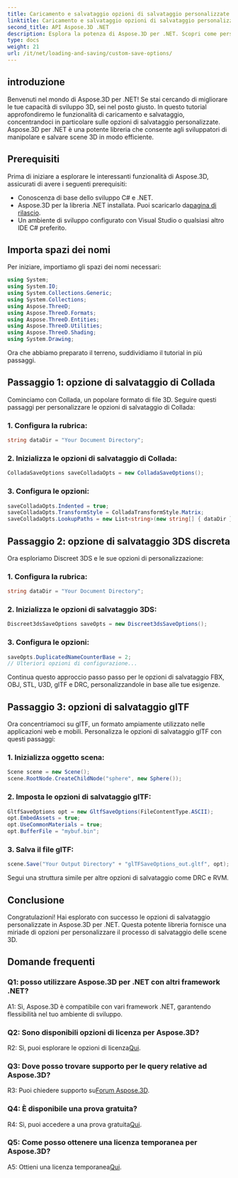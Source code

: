 ```yaml
---
title: Caricamento e salvataggio opzioni di salvataggio personalizzate
linktitle: Caricamento e salvataggio opzioni di salvataggio personalizzate
second_title: API Aspose.3D .NET
description: Esplora la potenza di Aspose.3D per .NET. Scopri come personalizzare il salvataggio delle scene 3D con guide dettagliate sui formati Collada, 3DS, FBX, OBJ, STL, U3D, glTF, DRC e RVM.
type: docs
weight: 21
url: /it/net/loading-and-saving/custom-save-options/
---
```

## introduzione

Benvenuti nel mondo di Aspose.3D per .NET! Se stai cercando di migliorare le tue capacità di sviluppo 3D, sei nel posto giusto. In questo tutorial approfondiremo le funzionalità di caricamento e salvataggio, concentrandoci in particolare sulle opzioni di salvataggio personalizzate. Aspose.3D per .NET è una potente libreria che consente agli sviluppatori di manipolare e salvare scene 3D in modo efficiente.

## Prerequisiti

Prima di iniziare a esplorare le interessanti funzionalità di Aspose.3D, assicurati di avere i seguenti prerequisiti:

- Conoscenza di base dello sviluppo C# e .NET.
-  Aspose.3D per la libreria .NET installata. Puoi scaricarlo da[pagina di rilascio](https://releases.aspose.com/3d/net/).
- Un ambiente di sviluppo configurato con Visual Studio o qualsiasi altro IDE C# preferito.

## Importa spazi dei nomi

Per iniziare, importiamo gli spazi dei nomi necessari:

```csharp
using System;
using System.IO;
using System.Collections.Generic;
using System.Collections;
using Aspose.ThreeD;
using Aspose.ThreeD.Formats;
using Aspose.ThreeD.Entities;
using Aspose.ThreeD.Utilities;
using Aspose.ThreeD.Shading;
using System.Drawing;
```

Ora che abbiamo preparato il terreno, suddividiamo il tutorial in più passaggi.

## Passaggio 1: opzione di salvataggio di Collada

Cominciamo con Collada, un popolare formato di file 3D. Seguire questi passaggi per personalizzare le opzioni di salvataggio di Collada:

### 1. Configura la rubrica:
   ```csharp
   string dataDir = "Your Document Directory";
   ```

### 2. Inizializza le opzioni di salvataggio di Collada:
   ```csharp
   ColladaSaveOptions saveColladaOpts = new ColladaSaveOptions();
   ```

### 3. Configura le opzioni:
   ```csharp
   saveColladaOpts.Indented = true;
   saveColladaOpts.TransformStyle = ColladaTransformStyle.Matrix;
   saveColladaOpts.LookupPaths = new List<string>(new string[] { dataDir });
   ```

## Passaggio 2: opzione di salvataggio 3DS discreta

Ora esploriamo Discreet 3DS e le sue opzioni di personalizzazione:

### 1. Configura la rubrica:
   ```csharp
   string dataDir = "Your Document Directory";
   ```

### 2. Inizializza le opzioni di salvataggio 3DS:
   ```csharp
   Discreet3dsSaveOptions saveOpts = new Discreet3dsSaveOptions();
   ```

### 3. Configura le opzioni:
   ```csharp
   saveOpts.DuplicatedNameCounterBase = 2;
   // Ulteriori opzioni di configurazione...
   ```

Continua questo approccio passo passo per le opzioni di salvataggio FBX, OBJ, STL, U3D, glTF e DRC, personalizzandole in base alle tue esigenze.

## Passaggio 3: opzioni di salvataggio glTF

Ora concentriamoci su glTF, un formato ampiamente utilizzato nelle applicazioni web e mobili. Personalizza le opzioni di salvataggio glTF con questi passaggi:

### 1. Inizializza oggetto scena:
   ```csharp
   Scene scene = new Scene();
   scene.RootNode.CreateChildNode("sphere", new Sphere());
   ```

### 2. Imposta le opzioni di salvataggio glTF:
   ```csharp
   GltfSaveOptions opt = new GltfSaveOptions(FileContentType.ASCII);
   opt.EmbedAssets = true;
   opt.UseCommonMaterials = true;
   opt.BufferFile = "mybuf.bin";
   ```

### 3. Salva il file glTF:
   ```csharp
   scene.Save("Your Output Directory" + "glTFSaveOptions_out.gltf", opt);
   ```

Segui una struttura simile per altre opzioni di salvataggio come DRC e RVM.

## Conclusione

Congratulazioni! Hai esplorato con successo le opzioni di salvataggio personalizzate in Aspose.3D per .NET. Questa potente libreria fornisce una miriade di opzioni per personalizzare il processo di salvataggio delle scene 3D.

## Domande frequenti

### Q1: posso utilizzare Aspose.3D per .NET con altri framework .NET?

A1: Sì, Aspose.3D è compatibile con vari framework .NET, garantendo flessibilità nel tuo ambiente di sviluppo.

### Q2: Sono disponibili opzioni di licenza per Aspose.3D?

 R2: Sì, puoi esplorare le opzioni di licenza[Qui](https://purchase.aspose.com/buy).

### Q3: Dove posso trovare supporto per le query relative ad Aspose.3D?

 R3: Puoi chiedere supporto su[Forum Aspose.3D](https://forum.aspose.com/c/3d/18).

### Q4: È disponibile una prova gratuita?

 R4: Sì, puoi accedere a una prova gratuita[Qui](https://releases.aspose.com/).

### Q5: Come posso ottenere una licenza temporanea per Aspose.3D?

 A5: Ottieni una licenza temporanea[Qui](https://purchase.aspose.com/temporary-license/).